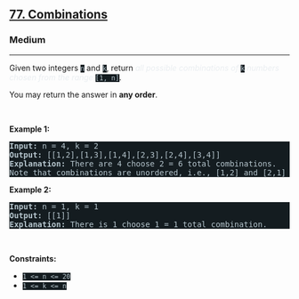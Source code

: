 <h2><a href="https://leetcode.com/problems/combinations/">77. Combinations</a></h2><h3>Medium</h3><hr><div><p>Given two integers <code style="background-color: rgb(20, 28, 32) !important; color: rgb(183, 198, 205) !important;">n</code> and <code style="background-color: rgb(20, 28, 32) !important; color: rgb(183, 198, 205) !important;">k</code>, return <em style="color: rgb(234, 238, 241) !important;">all possible combinations of</em> <code style="background-color: rgb(20, 28, 32) !important; color: rgb(183, 198, 205) !important;">k</code> <em style="color: rgb(234, 238, 241) !important;">numbers chosen from the range</em> <code style="background-color: rgb(20, 28, 32) !important; color: rgb(183, 198, 205) !important;">[1, n]</code>.</p>

<p>You may return the answer in <strong>any order</strong>.</p>

<p>&nbsp;</p>
<p><strong class="example">Example 1:</strong></p>

<pre style="background-color: rgb(20, 28, 32) !important; color: rgb(182, 198, 206) !important;"><strong>Input:</strong> n = 4, k = 2
<strong>Output:</strong> [[1,2],[1,3],[1,4],[2,3],[2,4],[3,4]]
<strong>Explanation:</strong> There are 4 choose 2 = 6 total combinations.
Note that combinations are unordered, i.e., [1,2] and [2,1] are considered to be the same combination.
</pre>

<p><strong class="example">Example 2:</strong></p>

<pre style="background-color: rgb(20, 28, 32) !important; color: rgb(182, 198, 206) !important;"><strong>Input:</strong> n = 1, k = 1
<strong>Output:</strong> [[1]]
<strong>Explanation:</strong> There is 1 choose 1 = 1 total combination.
</pre>

<p>&nbsp;</p>
<p><strong>Constraints:</strong></p>

<ul>
	<li><code style="background-color: rgb(20, 28, 32) !important; color: rgb(183, 198, 205) !important;">1 &lt;= n &lt;= 20</code></li>
	<li><code style="background-color: rgb(20, 28, 32) !important; color: rgb(183, 198, 205) !important;">1 &lt;= k &lt;= n</code></li>
</ul>
</div>